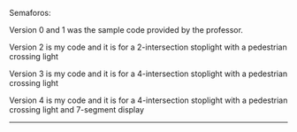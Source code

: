 Semaforos:

Version 0 and 1 was the sample code provided by the professor.

Version 2 is my code and it is for a 2-intersection stoplight with a pedestrian crossing light

Version 3 is my code and it is for a 4-intersection stoplight with a pedestrian crossing light

Version 4 is my code and it is for a 4-intersection stoplight  with a pedestrian crossing light and 7-segment display

---------------------------------------------------------------------------------------------------------------------
